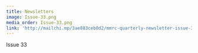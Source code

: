 ```yaml
---
title: Newsletters
image: Issue-33.png
media_order: Issue-33.png
link: 'http://mailchi.mp/3ae883ceb0d2/mmrc-quarterly-newsletter-issue-33'
---
```


Issue 33